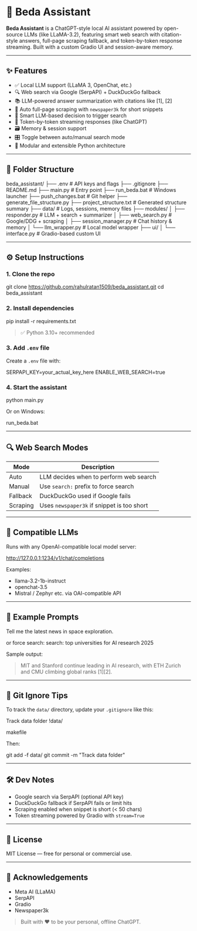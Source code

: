 # 🤖 Beda Assistant

**Beda Assistant** is a ChatGPT-style local AI assistant powered by open-source LLMs (like LLaMA-3.2), featuring smart web search with citation-style answers, full-page scraping fallback, and token-by-token response streaming. Built with a custom Gradio UI and session-aware memory.

---

## ✨ Features

- ✅ Local LLM support (LLaMA 3, OpenChat, etc.)
- 🔍 Web search via Google (SerpAPI) + DuckDuckGo fallback
- 📚 LLM-powered answer summarization with citations like [1], [2]
- 📰 Auto full-page scraping with `newspaper3k` for short snippets
- 🧠 Smart LLM-based decision to trigger search
- 🧵 Token-by-token streaming responses (like ChatGPT)
- 🗃️ Memory & session support
- 🎛️ Toggle between auto/manual search mode
- 🧰 Modular and extensible Python architecture

---

## 📁 Folder Structure

beda_assistant/
├── .env # API keys and flags
├── .gitignore
├── README.md
├── main.py # Entry point
├── run_beda.bat # Windows launcher
├── push_changes.bat # Git helper
├── generate_file_structure.py
├── project_structure.txt # Generated structure summary
├── data/ # Logs, sessions, memory files
├── modules/
│ ├── responder.py # LLM + search + summarizer
│ ├── web_search.py # Google/DDG + scraping
│ ├── session_manager.py # Chat history & memory
│ └── llm_wrapper.py # Local model wrapper
├── ui/
│ └── interface.py # Gradio-based custom UI


---

## ⚙️ Setup Instructions

### 1. Clone the repo

git clone https://github.com/rahulratan1509/beda_assistant.git
cd beda_assistant



### 2. Install dependencies

pip install -r requirements.txt



> ✅ Python 3.10+ recommended

### 3. Add `.env` file

Create a `.env` file with:

SERPAPI_KEY=your_actual_key_here
ENABLE_WEB_SEARCH=true


### 4. Start the assistant

python main.py


Or on Windows:

run_beda.bat



---

## 🔍 Web Search Modes

| Mode     | Description                                  |
|----------|----------------------------------------------|
| Auto     | LLM decides when to perform web search       |
| Manual   | Use `search:` prefix to force search         |
| Fallback | DuckDuckGo used if Google fails              |
| Scraping | Uses `newspaper3k` if snippet is too short   |

---

## 🧠 Compatible LLMs

Runs with any OpenAI-compatible local model server:

http://127.0.0.1:1234/v1/chat/completions



Examples:
- llama-3.2-1b-instruct
- openchat-3.5
- Mistral / Zephyr etc. via OAI-compatible API

---

## 📝 Example Prompts

Tell me the latest news in space exploration.

or force search:
search: top universities for AI research 2025


Sample output:

> MIT and Stanford continue leading in AI research, with ETH Zurich and CMU climbing global ranks [1][2].

---

## 📁 Git Ignore Tips

To track the `data/` directory, update your `.gitignore` like this:

Track data folder
!data/

makefile


Then:

git add -f data/
git commit -m "Track data folder"


---

## 🛠️ Dev Notes

- Google search via SerpAPI (optional API key)
- DuckDuckGo fallback if SerpAPI fails or limit hits
- Scraping enabled when snippet is short (< 50 chars)
- Token streaming powered by Gradio with `stream=True`

---

## 🧾 License

MIT License — free for personal or commercial use.

---

## 🙏 Acknowledgements

- Meta AI (LLaMA)
- SerpAPI
- Gradio
- Newspaper3k

> Built with ❤️ to be your personal, offline ChatGPT.
